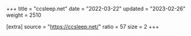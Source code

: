 +++
title = "ccsleep.net"
date = "2022-03-22"
updated = "2023-02-26"
weight = 2510

[extra]
source = "https://ccsleep.net/"
ratio = 57
size = 2
+++
